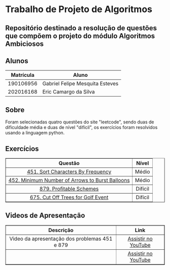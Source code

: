 
# Trabalho de Projeto de Algoritmos

## Repositório destinado a resolução de questões que compõem o projeto do módulo Algoritmos Ambiciosos

## Alunos
|Matrícula | Aluno |
| -- | -- |
| 190106956  |  Gabriel Felipe Mesquita Esteves |
| 202016168  |  Eric Camargo da Silva |

## Sobre 
Foram selecionadas quatro questões do site "leetcode", sendo duas de dificuldade média
e duas de nível "difícil", os exercícios foram resolvidos usando a linguagem python.

## Exercícios

<table border="1" style="width: 100%; text-align: center;">
    <thead>
        <tr>
            <th>Questão</th>
            <th>Nível</th>
        </tr>
    </thead>
    <tbody>
        <tr>
            <td><a href=https://leetcode.com/problems/sort-characters-by-frequency/description/" target="_blank">451. Sort Characters By Frequency</a></td>
            <td>Médio</td>
        </tr>
        <tr>
            <td><a href=https://leetcode.com/problems/minimum-number-of-arrows-to-burst-balloons/?envType=problem-list-v2&envId=greedy" target="_blank">452. Minimum Number of Arrows to Burst Balloons</a></td>
            <td>Médio</td>
        </tr>
        <tr>
            <td><a href= https://leetcode.com/problems/profitable-schemes/" target="_blank">879. Profitable Schemes</a></td>
            <td>Difícil</td>
        </tr>
        <tr>
            <td><a href= target= https://leetcode.com/problems/cut-off-trees-for-golf-event/description/"_blank">675. Cut Off Trees for Golf Event</a></td>
            <td>Difícil</td>
        </tr>
    </tbody>
</table>


## Videos de Apresentação

<table border="1" style="width: 100%; text-align: center;">
    <thead>
        <tr>
            <th>Descrição</th>
            <th>Link</th>
        </tr>
    </thead>
    <tbody>
        <tr>
            <td>Video da apresentação dos problemas 451 e 879 </td>
            <td><a href="https://www.youtube.com/watch?v=f8WxhAbj-go">Assistir no YouTube</a></td>
        </tr>
        <tr>
            <td> </td>
            <td><a href= target="_blank">Assistir no YouTube</a></td>
        </tr>
    </tbody>
</table>

